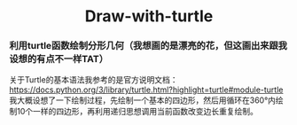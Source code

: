 # <center>Draw-with-turtle</center>
### 利用turtle函数绘制分形几何（我想画的是漂亮的花，但这画出来跟我设想的有点不一样TAT）

关于Turtle的基本语法我参考的是官方说明文档：
https://docs.python.org/3/library/turtle.html?highlight=turtle#module-turtle
我大概设想了一下绘制过程，先绘制一个基本的四边形，然后用循环在360°内绘制10个一样的四边形，再利用递归思想调用当前函数改变边长重复绘制。
